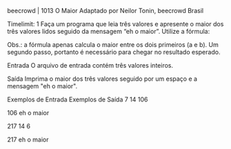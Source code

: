 beecrowd | 1013
O Maior
Adaptado por Neilor Tonin, beecrowd  Brasil

Timelimit: 1
Faça um programa que leia três valores e apresente o maior dos três valores lidos seguido da mensagem “eh o maior”. Utilize a fórmula:



Obs.: a fórmula apenas calcula o maior entre os dois primeiros (a e b). Um segundo passo, portanto é necessário para chegar no resultado esperado.

Entrada
O arquivo de entrada contém três valores inteiros.

Saída
Imprima o maior dos três valores seguido por um espaço e a mensagem "eh o maior".

Exemplos de Entrada	Exemplos de Saída
7 14 106

106 eh o maior

217 14 6

217 eh o maior
